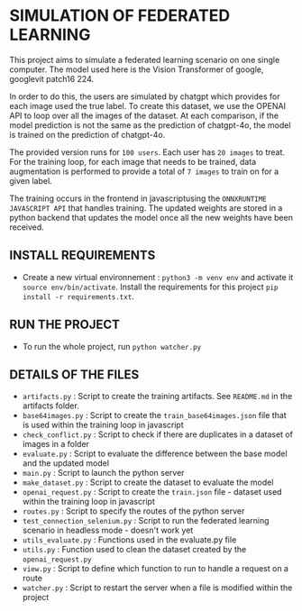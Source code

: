 # SIMULATION OF FEDERATED LEARNING

This project aims to simulate a federated learning scenario on one single computer. The model used here is the Vision Transformer of google, googlevit patch16 224.

In order to do this, the users are simulated by chatgpt which provides for each image used the true label. To create this dataset, we use the OPENAI API to loop over all the images of the dataset. At each comparison, if the model prediction is not the same as the prediction of chatgpt-4o, the model is trained on the prediction of chatgpt-4o. 

The provided version runs for `100 users`. Each user has `20 images` to treat. For the training loop, for each image that needs to be trained, data augmentation is performed to provide a total of `7 images` to train on for a given label.

The training occurs in the frontend in javascriptusing the `ONNXRUNTIME JAVASCRIPT API` that handles training. The updated weights are stored in a python backend that updates the model once all the new weights have been received.

## INSTALL REQUIREMENTS   

- Create a new virtual environnement : `python3 -m venv env` and activate it `source env/bin/activate`. Install the requirements for this project `pip install -r requirements.txt`.

## RUN THE PROJECT

- To run the whole project, run `python watcher.py`

## DETAILS OF THE FILES 

- `artifacts.py` : Script to create the training artifacts. See `README.md` in the artifacts folder.
- `base64images.py` : Script to create the `train_base64images.json` file that is used within the training loop in javascript
- `check_conflict.py` : Script to check if there are duplicates in a dataset of images in a folder
- `evaluate.py` : Script to evaluate the difference between the base model and the updated model
- `main.py` : Script to launch the python server
- `make_dataset.py` : Script to create the dataset to evaluate the model
- `openai_request.py` : Script to create the `train.json` file - dataset used within the training loop in javascript
- `routes.py` : Script to specify the routes of the python server
- `test_connection_selenium.py` : Script to run the federated learning scenario in headless mode - doesn't work yet
- `utils_evaluate.py` : Functions used in the evaluate.py file
- `utils.py` : Function used to clean the dataset created by the `openai_request.py`
- `view.py` : Script to define which function to run to handle a request on a route
- `watcher.py` : Script to restart the server when a file is modified within the project

 
